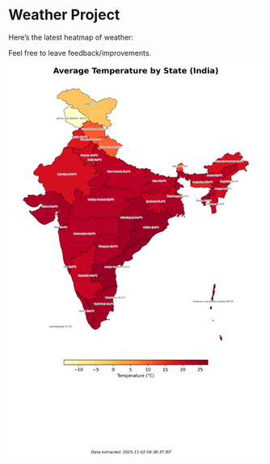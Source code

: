 # Weather Project

Here’s the latest heatmap of weather:

Feel free to leave feedback/improvements.

![India Heatmap](docs/assets/india_heatmap.png?v=069117)
